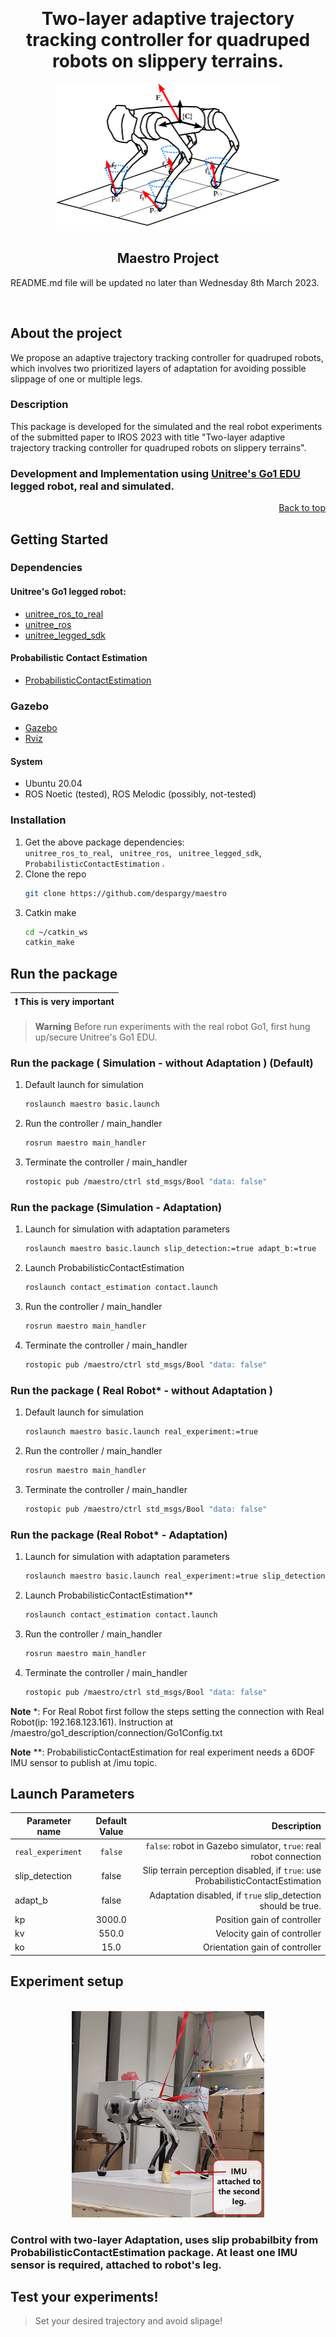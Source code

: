 <a name="readme-top"></a>


<div align="center">
<br />
  <h1 align="center">Two-layer adaptive trajectory tracking controller for quadruped robots on slippery terrains.</h1>

  
  <a href="https://github.com/despargy/maestro">
    <img src="go1_description/figures/go1.png" alt="Go1" width="358" height="235">
  </a>
  <h2 align="center">Maestro Project</h2> 

</div>



README.md file will be updated no later than Wednesday 8th March 2023.

<br />

## About the project

We propose an adaptive trajectory tracking controller
for quadruped robots, which involves two prioritized layers of
adaptation for avoiding possible slippage of one or multiple
legs.
### Description
This package is developed for the simulated and the real robot experiments of the submitted paper to IROS 2023 with title "Two-layer adaptive trajectory tracking controller for quadruped robots on slippery terrains". 

<!-- by Despina-Ekaterini Argiropoulos, Dimitrios Papageorgiou, Michael Maravgakis,
Drosakis Drosakis and Panos Trahanias.  -->
### Development and Implementation using <a href="https://www.unitree.com/en/go1">Unitree's Go1 EDU</a> legged robot, real and simulated.

<p align="right"><a href="#readme-top">Back to top</a></p>

## Getting Started

### Dependencies

#### Unitree's Go1 legged robot:

* [unitree_ros_to_real](https://github.com/unitreerobotics/unitree_ros_to_real)
* [unitree_ros](https://github.com/unitreerobotics/unitree_ros)
* [unitree_legged_sdk](https://github.com/unitreerobotics/unitree_legged_sdk)


#### Probabilistic Contact Estimation
*  [ProbabilisticContactEstimation](https://github.com/MichaelMarav/ProbabilisticContactEstimation)

### Gazebo
* [Gazebo](https://gazebosim.org/home)
* [Rviz](http://wiki.ros.org/rviz)

####  System 
* Ubuntu 20.04
* ROS Noetic (tested), ROS Melodic (possibly, not-tested)


### Installation
1. Get the above package dependencies: 
<br /> `unitree_ros_to_real`,  ` unitree_ros`, ` unitree_legged_sdk`, ` ProbabilisticContactEstimation` .
1. Clone the repo
   ```sh
   git clone https://github.com/despargy/maestro
   ```
2. Catkin make
   ```sh
   cd ~/catkin_ws 
   catkin_make
   ```
## Run the package 

| :exclamation:  This is very important   |
|-----------------------------------------|

> **Warning**  Before run experiments with the real robot Go1, first hung up/secure Unitree's Go1 EDU. 

### Run the package ( Simulation - without Adaptation ) (Default)
1. Default launch for simulation
   ```sh
   roslaunch maestro basic.launch
   ```
2. Run the controller / main_handler
    ```sh
   rosrun maestro main_handler
   ```
3. Terminate the controller / main_handler
    ```sh
   rostopic pub /maestro/ctrl std_msgs/Bool "data: false"
   ```
    
    
### Run the package (Simulation - Adaptation) 
1. Launch for simulation with adaptation parameters
   ```sh
   roslaunch maestro basic.launch slip_detection:=true adapt_b:=true
   ```
2. Launch ProbabilisticContactEstimation
   ```sh
   roslaunch contact_estimation contact.launch
   ```
3. Run the controller / main_handler
    ```sh
   rosrun maestro main_handler
   ```
4. Terminate the controller / main_handler
    ```sh
   rostopic pub /maestro/ctrl std_msgs/Bool "data: false"
   ```

### Run the package ( Real Robot* - without Adaptation ) 
1. Default launch for simulation
   ```sh
   roslaunch maestro basic.launch real_experiment:=true
   ```
2. Run the controller / main_handler
    ```sh
   rosrun maestro main_handler
   ```
3. Terminate the controller / main_handler
    ```sh
   rostopic pub /maestro/ctrl std_msgs/Bool "data: false"
   ```
    
### Run the package (Real Robot*  - Adaptation) 
1. Launch for simulation with adaptation parameters
   ```sh
   roslaunch maestro basic.launch real_experiment:=true slip_detection:=true adapt_b:=true
   ```
2. Launch ProbabilisticContactEstimation**
   ```sh
   roslaunch contact_estimation contact.launch
   ```
3. Run the controller / main_handler
    ```sh
   rosrun maestro main_handler
   ```
4. Terminate the controller / main_handler
    ```sh
   rostopic pub /maestro/ctrl std_msgs/Bool "data: false"
   ```

**Note** *: For Real Robot first follow the steps setting the connection with Real Robot(ip: 192.168.123.161). Instruction at /maestro/go1_description/connection/Go1Config.txt  


**Note** **: ProbabilisticContactEstimation for real experiment needs a 6DOF IMU sensor to publish at /imu topic.


## Launch Parameters 

| Parameter name        | Default Value           | Description  |
| -------------         |:-------------:           | -----:|
| `real_experiment`       | `false`           | `false`: robot in Gazebo simulator,  `true`: real robot connection |
| slip_detection        | false                 |   Slip terrain perception disabled, if `true`: use ProbabilisticContactEstimation  |
| adapt_b               | false                | Adaptation disabled, if `true` slip_detection should be true. |
| kp                    | 3000.0                |   Position gain of controller |
| kv                    | 550.0                 |   Velocity gain of controller |
| ko                    | 15.0                  |   Orientation gain of controller |

## Experiment setup
<div align="center">
<br />


  
  <a href="https://github.com/despargy/maestro">
    <img src="go1_description/figures/adapt-imu-photo.png" alt="Go1" width="308" height="330">
  </a>
  <h3 align="left">Control with two-layer Adaptation, uses slip probabilbity from ProbabilisticContactEstimation package. At least one IMU sensor is required, attached to robot's leg.</h3>
</div>



## Test your experiments!

> Set your desired trajectory and avoid slipage! 

